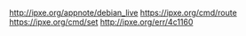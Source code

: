 http://ipxe.org/appnote/debian_live
https://ipxe.org/cmd/route
https://ipxe.org/cmd/set
http://ipxe.org/err/4c1160
